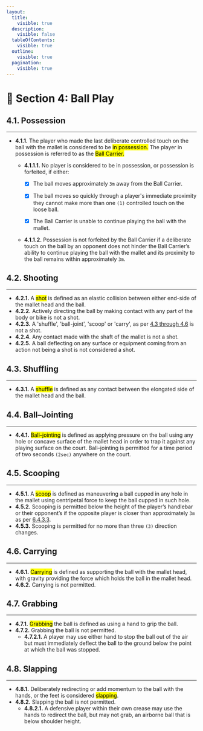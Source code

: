 ```yaml
---
layout:
  title:
    visible: true
  description:
    visible: false
  tableOfContents:
    visible: true
  outline:
    visible: true
  pagination:
    visible: true
---
```


# 🏑 Section 4: Ball Play

## **4.1. Possession**&#x20;

***

* **4.1.1.** The player who made the last deliberate controlled touch on the ball with the mallet is considered to be <mark style="background-color:yellow;">in possession.</mark> The player in possession is referred to as the <mark style="background-color:yellow;">Ball Carrier.</mark>&#x20;
  *   **4.1.1.1.** No player is considered to be in possession, or possession is forfeited, if either:

      * [x] The ball moves approximately `3m` away from the Ball Carrier.
      * [x] The ball moves so quickly through a player's immediate proximity they cannot make more than one `(1)` controlled touch on the loose ball.
      * [x] The Ball Carrier is unable to continue playing the ball with the mallet.&#x20;


  * **4.1.1.2.** Possession is not forfeited by the Ball Carrier if a deliberate touch on the ball by an opponent does not hinder the Ball Carrier’s ability to continue playing the ball with the mallet and its proximity to the ball remains within approximately `3m`.

## **4.2. Shooting**&#x20;

***

* **4.2.1.** A <mark style="background-color:yellow;">shot</mark> is defined as an elastic collision between either end-side of the mallet head and the ball.&#x20;
* **4.2.2.** Actively directing the ball by making contact with any part of the body or bike is not a shot.&#x20;
* **4.2.3.** A 'shuffle', 'ball-joint', 'scoop' or 'carry', as per [4.3 through 4.6](section-4-ball-play.md#id-4.3.-shuffling) is not a shot.&#x20;
* **4.2.4.** Any contact made with the shaft of the mallet is not a shot.&#x20;
* **4.2.5.** A ball deflecting on any surface or equipment coming from an action not being a shot is not considered a shot.

## **4.3. Shuffling**&#x20;

***

* **4.3.1.** A <mark style="background-color:yellow;">shuffle</mark> is defined as any contact between the elongated side of the mallet head and the ball.

## **4.4. Ball–Jointing**

***

* **4.4.1.** <mark style="background-color:yellow;">Ball–jointing</mark> is defined as applying pressure on the ball using any hole or concave surface of the mallet head in order to trap it against any playing surface on the court. Ball–jointing is permitted for a time period of two seconds `(2sec)` anywhere on the court.

## **4.5. Scooping**

***

* &#x20;**4.5.1.** A <mark style="background-color:yellow;">scoop</mark> is defined as maneuvering a ball cupped in any hole in the mallet using centripetal force to keep the ball cupped in such hole.&#x20;
* **4.5.2.** Scooping is permitted below the height of the player’s handlebar or their opponent’s if the opposite player is closer than approximately `3m` as per [6.4.3.3](section-6-infractions.md#id-6.4.3.-striking).&#x20;
* **4.5.3.** Scooping is permitted for no more than three `(3)` direction changes.

## **4.6. Carrying**&#x20;

***

* **4.6.1.** <mark style="background-color:yellow;">Carrying</mark> is defined as supporting the ball with the mallet head, with gravity providing the force which holds the ball in the mallet head.&#x20;
* **4.6.2.** Carrying is not permitted.

## **4.7. Grabbing**&#x20;

***

* **4.7.1.** <mark style="background-color:yellow;">Grabbing</mark> the ball is defined as using a hand to grip the ball.&#x20;
* **4.7.2.** Grabbing the ball is not permitted.&#x20;
  * **4.7.2.1.** A player may use either hand to stop the ball out of the air but must immediately deflect the ball to the ground below the point at which the ball was stopped.

## **4.8. Slapping**&#x20;

***

* **4.8.1.** Deliberately redirecting or add momentum to the ball with the hands, or the feet is considered <mark style="background-color:yellow;">slapping</mark>.&#x20;
* **4.8.2.** Slapping the ball is not permitted.&#x20;
  * **4.8.2.1.** A defensive player within their own crease may use the hands to redirect the ball, but may not grab, an airborne ball that is below shoulder height.
